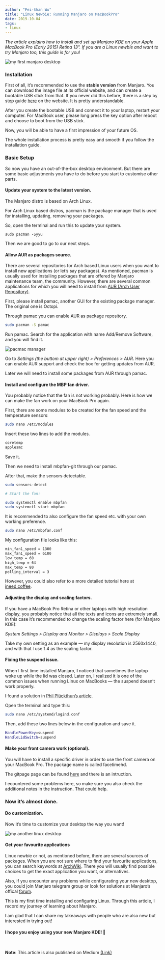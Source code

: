 ```yaml
---
author: "Pei-Shan Wu"
title: "Linux Newbie: Running Manjaro on MacBookPro"
date: 2019-10-04
tags:
- linux
---
```


_The article explains how to install and set up Manjaro KDE on your Apple MacBook Pro (Early 2015) Retina 13". If you are a Linux newbie and want to try Manjaro too, this guide is for you!_

![my first manjaro desktop](/images/manjaro1.jpeg)

### Installation

First of all, it’s recommended to use the __stable version__ from Manjaro. You can download the image file at its official website, and can create a bootable USB stick from that. If you never did this before, there is a step by step guide [here](https://manjaro.org/support/firststeps/#making-a-live-system) on the website. It is pretty understandable.

After you create the bootable USB and connect it to your laptop, restart your computer. For MacBook user, please long press the key option after reboot and choose to boot from the USB stick.

Now, you will be able to have a first impression of your future OS.

The whole installation process is pretty easy and smooth if you follow the installation guide.

### Basic Setup

So now you have an out-of-the-box desktop environment. But there are some basic adjustments you have to do before you start to customise other parts.

#### Update your system to the latest version.

The Manjaro distro is based on Arch Linux.

For Arch Linux based distros, pacman is the package manager that is used for installing, updating, removing your packages.

So, open the terminal and run this to update your system.

```sudo pacman -Syyu```

Then we are good to go to our next steps.

#### Allow AUR as packages source.

There are several repositories for Arch based Linux users when you want to install new applications (or let’s say packages). As mentioned, pacman is usually used for installing packages that are offered by Manjaro maintenance team, the community. However, there are several common applications for which you will need to install from [AUR (Arch User Repository)](https://wiki.archlinux.org/index.php/Arch_User_Repository).

First, please install pamac, another GUI for the existing package manager. The original one is Octopi.

Through pamac you can enable AUR as package repository.

```bash
sudo pacman -S pamac
```

Run pamac. Search for the application with name Add/Remove Software, and you will find it.

![pacmac manager](/images/manjaro2.png)

Go to _Settings (the buttom at upper right) > Preferences > AUR_. Here you can enable AUR support and check the box for getting updates from AUR.

Later we will need to install some packages from AUR through pamac.

#### Install and configure the MBP fan driver.

You probably notice that the fan is not working probably. Here is how we can make the fan work on your MacBook Pro again.

First, there are some modules to be created for the fan speed and the temperature sensors:

```bash
sudo nano /etc/modules
```

Insert these two lines to add the modules.

```bash
coretemp
applesmc
```

Save it.

Then we need to install mbpfan-git through our pamac.

After that, make the sensors detectable.

```bash
sudo sensors-detect

# Start the fan:

sudo systemctl enable mbpfan
sudo systemctl start mbpfan
```

It is recommended to also configure the fan speed etc. with your own working preference.

```bash
sudo nano /etc/mbpfan.conf
```

My configuration file looks like this:

```bash
min_fan1_speed = 1300
max_fan1_speed = 6100
low_temp = 60        
high_temp = 64       
max_temp = 80        
polling_interval = 3 
```

However, you could also refer to a more detailed tutorial here at [ineed.coffee](https://ineed.coffee/3838/a-beginners-tutorial-for-mbpfan-under-ubuntu/).

#### Adjusting the display and scaling factors.

If you have a MacBook Pro Retina or other laptops with high resolution display, you probably notice that all the texts and icons are extremely small. In this case it’s recommended to change the scaling factor here (for Manjaro KDE):

_System Settings &gt; Display and Monitor &gt; Displays &gt; Scale Display_

Take my own setting as an example — my display resolution is 2560x1440, and with that I use 1.4 as the scaling factor.

#### Fixing the suspend issue.

When I first time installed Manjaro, I noticed that sometimes the laptop woke up while the lid was closed. Later on, I realized it is one of the common issues when running Linux on MacBooks — the suspend doesn’t work properly.

I found a solution in [Phil Plückthun’s article](https://medium.com/@philpl/arch-linux-running-on-my-macbook-2ea525ebefe3).

Open the terminal and type this:

```bash
sudo nano /etc/systemd/logind.conf
```

Then, add these two lines below in the configuration and save it.

```bash
HandlePowerKey=suspend
HandleLidSwitch=suspend
```

#### Make your front camera work (optional).

You will have to install a specific driver in order to use the front camera on your MacBook Pro. The package name is called facetimehd. 

The gitpage page can be found [here](https://github.com/patjak/bcwc_pcie/wiki/Get-Started) and there is an intruction.

I ecountered some problems here, so make sure you also check the additional notes in the instruction. That could help.

### Now it’s almost done.

#### Do customization.

Now it’s time to customize your desktop the way you want!

![my another linux desktop](/images/manjaro3.png)

#### Get your favourite applications

Linux newbie or not, as mentioned before, there are several sources of packages. When you are not sure where to find your favourite applications, you can search keywords at [ArchWiki](https://wiki.archlinux.org/). There you will usually find possible choices to get the exact application you want, or alternatives.

Also, if you encounter any problems while configurating your new desktop, you could join Manjaro telegram group or look for solutions at Manjaro’s offical [forum](https://forum.manjaro.org/).

This is my first time installing and configuring Linux. Through this article, I record my journey of learning about Manjaro.

I am glad that I can share my takeaways with people who are also new but interested in trying out!

#### I hope you enjoy using your new Manjaro KDE! 💜

&nbsp;

__Note:__ This article is also published on Medium [(Link)](https://medium.com/@pswoo/linux-newbie-running-manjaro-on-macbookpro-5db4672351c9?source=friends_link&sk=390c7d8bbf698b4797d08f02139e5f22)